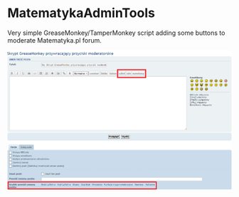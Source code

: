 # MatematykaAdminTools

Very simple GreaseMonkey/TamperMonkey script adding some buttons to moderate Matematyka.pl forum.

![Screenshot](https://raw.githubusercontent.com/afish/MatematykaAdminTools/master/AdminTools.png)